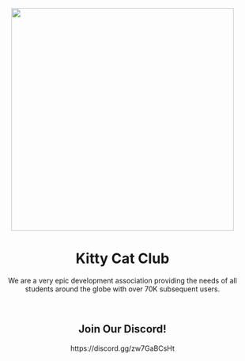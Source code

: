<div align="center">
  <img src="https://avatars.githubusercontent.com/u/157228234?s=400&u=51d444634311fbd112ae76218ac91b5d2fbf25b4&v=4" width="450px">
<h1>Kitty Cat Club</h1>
<p>We are a very epic development association providing the needs of all students around the globe with over 70K subsequent users.</p><br/>
<h2>Join Our Discord!</h2>
https://discord.gg/zw7GaBCsHt
<div>
